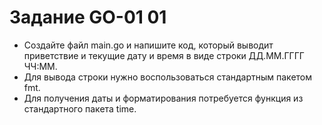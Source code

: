 # Задание GO-01 01

* Создайте файл main.go и напишите код, который выводит приветствие и текущие
дату и время в виде строки ДД.ММ.ГГГГ ЧЧ:ММ.
* Для вывода строки нужно воспользоваться стандартным пакетом fmt.
* Для получения даты и форматирования потребуется функция из
стандартного пакета time.
